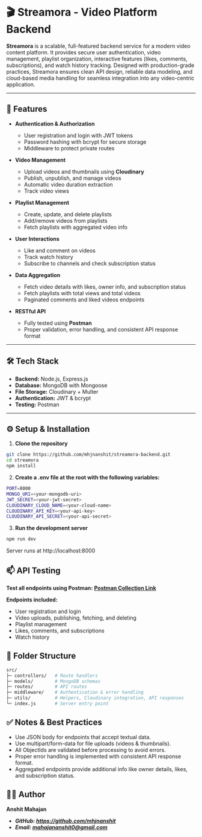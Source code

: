 # 🎬 Streamora - Video Platform Backend

**Streamora** is a scalable, full-featured backend service for a modern video content platform. It provides secure user authentication, video management, playlist organization, interactive features (likes, comments, subscriptions), and watch history tracking. Designed with production-grade practices, Streamora ensures clean API design, reliable data modeling, and cloud-based media handling for seamless integration into any video-centric application.

---

## 🚀 Features

- **Authentication & Authorization**
  - User registration and login with JWT tokens
  - Password hashing with bcrypt for secure storage
  - Middleware to protect private routes

- **Video Management**
  - Upload videos and thumbnails using **Cloudinary**
  - Publish, unpublish, and manage videos
  - Automatic video duration extraction
  - Track video views

- **Playlist Management**
  - Create, update, and delete playlists
  - Add/remove videos from playlists
  - Fetch playlists with aggregated video info

- **User Interactions**
  - Like and comment on videos
  - Track watch history
  - Subscribe to channels and check subscription status

- **Data Aggregation**
  - Fetch video details with likes, owner info, and subscription status
  - Fetch playlists with total views and total videos
  - Paginated comments and liked videos endpoints

- **RESTful API**
  - Fully tested using **Postman**
  - Proper validation, error handling, and consistent API response format

---

## 🛠 Tech Stack

- **Backend:** Node.js, Express.js  
- **Database:** MongoDB with Mongoose  
- **File Storage:** Cloudinary + Multer  
- **Authentication:** JWT & bcrypt  
- **Testing:** Postman  

---

## ⚙️ Setup & Installation

1. **Clone the repository**

```bash
git clone https://github.com/mhjnanshit/streamora-backend.git
cd streamora
npm install
```
2. **Create a .env file at the root with the following variables:**

```bash
PORT=8000
MONGO_URI=<your-mongodb-uri>
JWT_SECRET=<your-jwt-secret>
CLOUDINARY_CLOUD_NAME=<your-cloud-name>
CLOUDINARY_API_KEY=<your-api-key>
CLOUDINARY_API_SECRET=<your-api-secret>
```
3. **Run the development server**

```bash
npm run dev
```

Server runs at http://localhost:8000

## 📫 API Testing

**Test all endpoints using Postman:**
**[Postman Collection Link](https://aerospace-explorer-25656182-7651466.postman.co/workspace/Anshit-Mahajan's-Workspace~bddfa6a6-c19f-4748-8c51-f9e013f58fb8/request/47090120-2406f8d2-0798-424a-b1da-2142735168c5?tab=body)**

**Endpoints included:**
- User registration and login
- Video uploads, publishing, fetching, and deleting
- Playlist management
- Likes, comments, and subscriptions
- Watch history


## 📂 Folder Structure

```bash
src/
├─ controllers/   # Route handlers
├─ models/        # MongoDB schemas
├─ routes/        # API routes
├─ middleware/    # Authentication & error handling
├─ utils/         # Helpers, Cloudinary integration, API responses
└─ index.js       # Server entry point
```

## ✅ Notes & Best Practices

- Use JSON body for endpoints that accept textual data.
- Use multipart/form-data for file uploads (videos & thumbnails).
- All ObjectIds are validated before processing to avoid errors.
- Proper error handling is implemented with consistent API response format.
- Aggregated endpoints provide additional info like owner details, likes, and subscription status.

## 👨‍💻 Author

**Anshit Mahajan**
- ***GitHub: https://github.com/mhjnanshit***
- ***Email: mahajananshit0@gmail.com***

   



